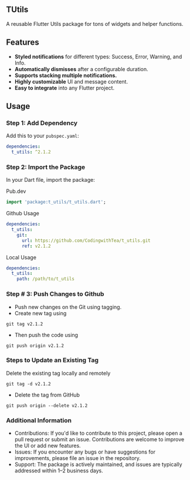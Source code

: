 ## TUtils

A reusable Flutter Utils package for tons of widgets and helper functions.

## Features

- **Styled notifications** for different types: Success, Error, Warning, and Info.
- **Automatically dismisses** after a configurable duration.
- **Supports stacking multiple notifications.**
- **Highly customizable** UI and message content.
- **Easy to integrate** into any Flutter project.

## Usage

### Step 1: Add Dependency

Add this to your `pubspec.yaml`:

```yaml
dependencies:
  t_utils: ^2.1.2
```

### Step 2: Import the Package

In your Dart file, import the package:

Pub.dev

```dart
import 'package:t_utils/t_utils.dart';
```

Github Usage

```yaml
dependencies:
  t_utils:
    git:
      url: https://github.com/CodingwithTea/t_utils.git
      ref: v2.1.2
```

Local Usage

```yaml
dependencies:
  t_utils:
    path: /path/to/t_utils
```

### Step # 3: Push Changes to Github

- Push new changes on the Git using tagging.
- Create new tag using

```shell
git tag v2.1.2
```

- Then push the code using

```shell
git push origin v2.1.2
```


### Steps to Update an Existing Tag
Delete the existing tag locally and remotely

```shell 
git tag -d v2.1.2
```
- Delete the tag from GitHub
```shell
git push origin --delete v2.1.2
``` 



### Additional Information

- Contributions: If you'd like to contribute to this project, please open a pull request or submit
  an issue. Contributions are welcome to improve the UI or add new features.
- Issues: If you encounter any bugs or have suggestions for improvements, please file an issue in
  the repository.
- Support: The package is actively maintained, and issues are typically addressed within 1–2
  business days.
